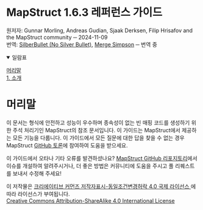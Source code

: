 # MapStruct 1.6.3 레퍼런스 가이드

원저자: Gunnar Morling, Andreas Gudian, Sjaak Derksen, Filip Hrisafov and the MapStruct community
─ 2024-11-09  
번역: [SilberBullet (No Silver Bullet)](https://github.com/silberbullet),
  [Merge Simpson](https://github.com/merge-simpson)
  ─ 번역 중

<details open>
  <summary>일람표</summary>

[머리말](#머리말)  
[1\. 소개](#소개)

</details>

# 머리말

이 문서는 형식에 안전하고 성능이 우수하며 종속성이 없는 빈 매핑 코드를 생성하기 위한 주석 처리기인 MapStruct의 참조 문서입니다.
이 가이드는 MapStruct에서 제공하는 모든 기능을 다룹니다. 이 가이드에서 모든 질문에 대한 답을 찾을 수 없는 경우
MapStruct [GitHub 토론](https://github.com/mapstruct/mapstruct/discussions)에 참여하여 도움을 받으세요.

이 가이드에서 오타나 기타 오류를 발견하셨나요? [MapStruct GitHub 리포지토리](https://github.com/mapstruct/mapstruct)에서
이슈를 개설하여 알려주시거나, 더 좋은 방법은 커뮤니티에 도움을 주시고 풀 리퀘스트를 보내서 수정해 주세요!

이 저작물은 [크리에이티브 커먼즈 저작자표시-동일조건변경허락 4.0 국제 라이선스
](http://creativecommons.org/licenses/by-sa/4.0/)에 따라 라이선스가 부여됩니다.  
[Creative Commons Attribution-ShareAlike 4.0 International License](http://creativecommons.org/licenses/by-sa/4.0/)
